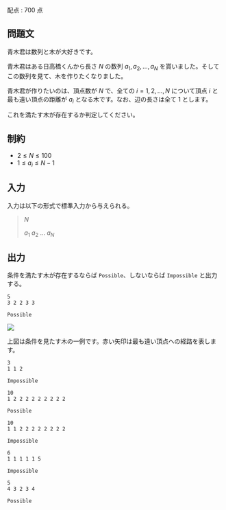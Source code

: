配点 : $700$ 点

## 問題文

青木君は数列と木が大好きです。

青木君はある日高橋くんから長さ $N$ の数列 $a_1, a_2, ..., a_N$ を貰いました。そしてこの数列を見て、木を作りたくなりました。

青木君が作りたいのは、頂点数が $N$ で、全ての $i = 1,2,...,N$ について頂点 $i$ と最も遠い頂点の距離が $a_i$ となる木です。なお、辺の長さは全て $1$ とします。

これを満たす木が存在するか判定してください。

## 制約

- $2 \leq N \leq 100$
- $1 \leq a_i \leq N-1$

## 入力

入力は以下の形式で標準入力から与えられる。

> $N$
> 
> $a_1$ $a_2$ $...$ $a_N$

## 出力

条件を満たす木が存在するならば `Possible`、しないならば `Impossible` と出力する。

```input1
5
3 2 2 3 3
```

```output1
Possible
```

![](https://atcoder.jp/img/agc005/cda0380bb5cd1b9502cfceaf2526d91e.png)

上図は条件を見たす木の一例です。赤い矢印は最も遠い頂点への経路を表します。

```input2
3
1 1 2
```

```output2
Impossible
```

```input3
10
1 2 2 2 2 2 2 2 2 2
```

```output3
Possible
```

```input4
10
1 1 2 2 2 2 2 2 2 2
```

```output4
Impossible
```

```input5
6
1 1 1 1 1 5
```

```output5
Impossible
```

```input6
5
4 3 2 3 4
```

```output6
Possible
```